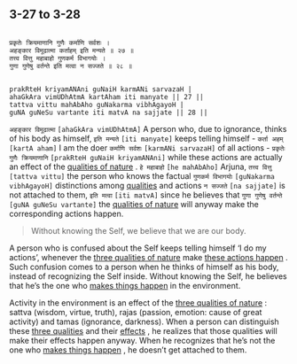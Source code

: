 ## 3-27 to 3-28


```shloka-sa

प्रकृतेः क्रियमाणानि गुणैः कर्माणि सर्वशः ।
अहङ्कार विमूढात्मा कर्ताहम् इति मन्यते ॥ २७ ॥
तत्त्व वित्तु महाबाहो गुणकर्म विभागयोः ।
गुणा गुणेषु वर्तन्ते इति मत्वा न सज्जते ॥ २८ ॥

```
```shloka-sa-hk

prakRteH kriyamANAni guNaiH karmANi sarvazaH |
ahaGkAra vimUDhAtmA kartAham iti manyate || 27 ||
tattva vittu mahAbAho guNakarma vibhAgayoH |
guNA guNeSu vartante iti matvA na sajjate || 28 ||

```
`अहङ्कार विमूढात्मा` `[ahaGkAra vimUDhAtmA]` A person who, due to ignorance, thinks of his body as himself, `इति मन्यते` `[iti manyate]` keeps telling himself - `कर्ता अहम्` `[kartA aham]` I am the doer `कर्माणि सर्वशः` `[karmANi sarvazaH]` of all actions - `प्रकृतेः गुणैः क्रियमाणानि` `[prakRteH guNaiH kriyamANAni]` while these actions are actually an effect of the 
[qualities of nature](satva_rajas_tamas)
.
`हे महाबाहो` `[he mahAbAho]` Arjuna, `तत्त्व वित्तु` `[tattva vittu]` the person who knows the factual `गुणकर्म विभागयोः` `[guNakarma vibhAgayoH]` distinctions among 
[qualities](satva_rajas_tamas)
 and actions `न सज्जते` `[na sajjate]` is not attached to them, `इति मत्वा` `[iti matvA]` since he believes that `गुणा गुणेषु वर्तन्ते` `[guNA guNeSu vartante]` the 
[qualities of nature](satva_rajas_tamas)
 will anyway make the corresponding actions happen.


<a name='applnote_60'></a>
> Without knowing the Self, we believe that we are our body.



A person who is confused about the Self keeps telling himself ‘I do my actions’, whenever the 
[three qualities of nature](satva_rajas_tamas_effects)
 make 
[these actions happen](actions_and_happenings)
. Such confusion comes to a person when he thinks of himself as his body, instead of recognizing the Self inside. Without knowing the Self, he believes that he’s the one who 
[makes things happen](actions_and_happenings)
 in the environment. 

Activity in the environment is an effect of the 
[three qualities of nature](satva_rajas_tamas_effects)
: sattva (wisdom, virtue, truth), rajas (passion, emotion: cause of great activity) and tamas (ignorance, darkness). When a person can distinguish these 
[three qualities](satva_rajas_tamas)
 and their 
[effects](satva_rajas_tamas_effects)
, he realizes that those qualities will make their effects happen anyway. When he recognizes that he’s not the one who 
[makes things happen](actions_and_happenings)
, he doesn’t get attached to them.


